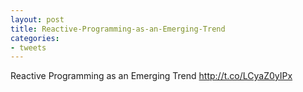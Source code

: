 ```yaml
---
layout: post
title: Reactive-Programming-as-an-Emerging-Trend
categories:
- tweets
---
```

Reactive Programming as an Emerging Trend http://t.co/LCyaZ0yIPx